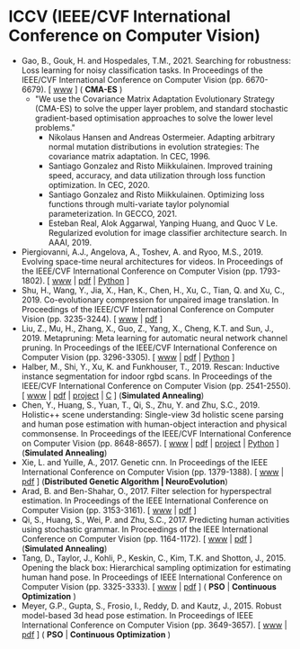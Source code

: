 # ICCV (IEEE/CVF International Conference on Computer Vision)

* Gao, B., Gouk, H. and Hospedales, T.M., 2021. Searching for robustness: Loss learning for noisy classification tasks. In Proceedings of the IEEE/CVF International Conference on Computer Vision (pp. 6670-6679). [ [www](https://openaccess.thecvf.com/content/ICCV2021/papers/Gao_Searching_for_Robustness_Loss_Learning_for_Noisy_Classification_Tasks_ICCV_2021_paper.pdf) ] ( **CMA-ES** )
  * "We use the Covariance Matrix Adaptation Evolutionary Strategy (CMA-ES) to solve the upper layer problem, and standard stochastic gradient-based optimisation approaches to solve the lower level problems."
    * Nikolaus Hansen and Andreas Ostermeier. Adapting arbitrary normal mutation distributions in evolution strategies: The covariance matrix adaptation. In CEC, 1996.
    * Santiago Gonzalez and Risto Miikkulainen. Improved training speed, accuracy, and data utilization through loss function optimization. In CEC, 2020.
    * Santiago Gonzalez and Risto Miikkulainen. Optimizing loss functions through multi-variate taylor polynomial parameterization. In GECCO, 2021.
    * Esteban Real, Alok Aggarwal, Yanping Huang, and Quoc V Le. Regularized evolution for image classifier architecture search. In AAAI, 2019.
* Piergiovanni, A.J., Angelova, A., Toshev, A. and Ryoo, M.S., 2019. Evolving space-time neural architectures for videos. In Proceedings of the IEEE/CVF International Conference on Computer Vision (pp. 1793-1802). [ [www](https://openaccess.thecvf.com/content_ICCV_2019/html/Piergiovanni_Evolving_Space-Time_Neural_Architectures_for_Videos_ICCV_2019_paper.html) | [pdf](https://openaccess.thecvf.com/content_ICCV_2019/papers/Piergiovanni_Evolving_Space-Time_Neural_Architectures_for_Videos_ICCV_2019_paper.pdf) | [Python](https://github.com/google-research/google-research/tree/master/evanet) ]
* Shu, H., Wang, Y., Jia, X., Han, K., Chen, H., Xu, C., Tian, Q. and Xu, C., 2019. Co-evolutionary compression for unpaired image translation. In Proceedings of the IEEE/CVF International Conference on Computer Vision (pp. 3235-3244). [ [www](https://openaccess.thecvf.com/content_ICCV_2019/html/Shu_Co-Evolutionary_Compression_for_Unpaired_Image_Translation_ICCV_2019_paper.html) | [pdf](https://openaccess.thecvf.com/content_ICCV_2019/papers/Shu_Co-Evolutionary_Compression_for_Unpaired_Image_Translation_ICCV_2019_paper.pdf) ]
* Liu, Z., Mu, H., Zhang, X., Guo, Z., Yang, X., Cheng, K.T. and Sun, J., 2019. Metapruning: Meta learning for automatic neural network channel pruning. In Proceedings of the IEEE/CVF International Conference on Computer Vision (pp. 3296-3305). [ [www](https://openaccess.thecvf.com/content_ICCV_2019/html/Liu_MetaPruning_Meta_Learning_for_Automatic_Neural_Network_Channel_Pruning_ICCV_2019_paper.html) | [pdf](https://openaccess.thecvf.com/content_ICCV_2019/papers/Liu_MetaPruning_Meta_Learning_for_Automatic_Neural_Network_Channel_Pruning_ICCV_2019_paper.pdf) | [Python](https://github.com/liuzechun/MetaPruning) ]
* Halber, M., Shi, Y., Xu, K. and Funkhouser, T., 2019. Rescan: Inductive instance segmentation for indoor rgbd scans. In Proceedings of the IEEE/CVF International Conference on Computer Vision (pp. 2541-2550). [ [www](https://openaccess.thecvf.com/content_ICCV_2019/html/Halber_Rescan_Inductive_Instance_Segmentation_for_Indoor_RGBD_Scans_ICCV_2019_paper.html) | [pdf](https://openaccess.thecvf.com/content_ICCV_2019/papers/Halber_Rescan_Inductive_Instance_Segmentation_for_Indoor_RGBD_Scans_ICCV_2019_paper.pdf) | [project](https://rescan.cs.princeton.edu/) | [C](https://github.com/mhalber/Rescan) ] (**Simulated Annealing**)
* Chen, Y., Huang, S., Yuan, T., Qi, S., Zhu, Y. and Zhu, S.C., 2019. Holistic++ scene understanding: Single-view 3d holistic scene parsing and human pose estimation with human-object interaction and physical commonsense. In Proceedings of the IEEE/CVF International Conference on Computer Vision (pp. 8648-8657). [ [www](https://openaccess.thecvf.com/content_ICCV_2019/html/Chen_Holistic_Scene_Understanding_Single-View_3D_Holistic_Scene_Parsing_and_Human_ICCV_2019_paper.html) | [pdf](https://openaccess.thecvf.com/content_ICCV_2019/papers/Chen_Holistic_Scene_Understanding_Single-View_3D_Holistic_Scene_Parsing_and_Human_ICCV_2019_paper.pdf) | [project](https://yixchen.github.io/holisticpp/) | [Python](https://github.com/yixchen/holistic_scene_human) ] (**Simulated Annealing**)
* Xie, L. and Yuille, A., 2017. Genetic cnn. In Proceedings of the IEEE International Conference on Computer Vision (pp. 1379-1388). [ [www](https://openaccess.thecvf.com/content_iccv_2017/html/Xie_Genetic_CNN_ICCV_2017_paper.html) | [pdf](https://openaccess.thecvf.com/content_ICCV_2017/papers/Xie_Genetic_CNN_ICCV_2017_paper.pdf) ] (**Distributed Genetic Algorithm | NeuroEvolution**)
* Arad, B. and Ben-Shahar, O., 2017. Filter selection for hyperspectral estimation. In Proceedings of the IEEE International Conference on Computer Vision (pp. 3153-3161). [ [www](https://openaccess.thecvf.com/content_iccv_2017/html/Arad_Filter_Selection_for_ICCV_2017_paper.html) | [pdf](https://openaccess.thecvf.com/content_ICCV_2017/papers/Arad_Filter_Selection_for_ICCV_2017_paper.pdf) ]
* Qi, S., Huang, S., Wei, P. and Zhu, S.C., 2017. Predicting human activities using stochastic grammar. In Proceedings of the IEEE International Conference on Computer Vision (pp. 1164-1172). [ [www](https://openaccess.thecvf.com/content_iccv_2017/html/Qi_Predicting_Human_Activities_ICCV_2017_paper.html) | [pdf](https://openaccess.thecvf.com/content_ICCV_2017/papers/Qi_Predicting_Human_Activities_ICCV_2017_paper.pdf) ] (**Simulated Annealing**)
* Tang, D., Taylor, J., Kohli, P., Keskin, C., Kim, T.K. and Shotton, J., 2015. Opening the black box: Hierarchical sampling optimization for estimating human hand pose. In Proceedings of IEEE International Conference on Computer Vision (pp. 3325-3333). [ [www](https://www.cv-foundation.org/openaccess/content_iccv_2015/html/Tang_Opening_the_Black_ICCV_2015_paper.html) | [pdf](https://www.cv-foundation.org/openaccess/content_iccv_2015/papers/Tang_Opening_the_Black_ICCV_2015_paper.pdf) ] ( **PSO** | **Continuous Optimization** )
* Meyer, G.P., Gupta, S., Frosio, I., Reddy, D. and Kautz, J., 2015. Robust model-based 3d head pose estimation. In Proceedings of IEEE International Conference on Computer Vision (pp. 3649-3657). [ [www](https://openaccess.thecvf.com/content_iccv_2015/html/Meyer_Robust_Model-Based_3D_ICCV_2015_paper.html) | [pdf](https://www.cv-foundation.org/openaccess/content_iccv_2015/papers/Meyer_Robust_Model-Based_3D_ICCV_2015_paper.pdf) ] ( **PSO** | **Continuous Optimization** )
